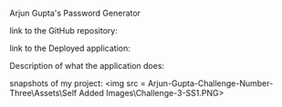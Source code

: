 Arjun Gupta's Password Generator

link to the GitHub repository:

link to the Deployed application:

Description of what the application does:

snapshots of my project:
 <img src = Arjun-Gupta-Challenge-Number-Three\Assets\Self Added Images\Challenge-3-SS1.PNG>
